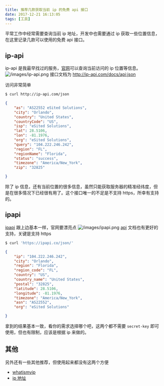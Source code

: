 ```yaml
---
title: 推荐几款获取当前 ip 的免费 api 接口
date: 2017-12-21 16:13:05
tags: [工具]
---
```


平常工作中经常需要查询当前 ip 地址，开发中也需要通过 ip 获取一些位置信息，在这里记录几款可以使用的免费 api 接口。
<!-- more --><!-- toc -->
## ip-api
ip-api 是我最早找过的服务，[官网](http://ip-api.com/)可以查询当前访问的 ip 位置等信息。
![/images/ip-api.png](/images/ip-api.png)
接口文档为 http://ip-api.com/docs/api:json

访问非常简单
```bash
$ curl http://ip-api.com/json
```
```json
{
    "as": "AS22552 eSited Solutions",
    "city": "Orlando",
    "country": "United States",
    "countryCode": "US",
    "isp": "eSited Solutions",
    "lat": 28.5106,
    "lon": -81.1976,
    "org": "eSited Solutions",
    "query": "104.222.246.242",
    "region": "FL",
    "regionName": "Florida",
    "status": "success",
    "timezone": "America/New_York",
    "zip": "32825"

}
```
除了 ip 信息，还有当前位置的很多信息，虽然只能获取服务器的精准经纬度，但是在很多情况下已经很有用了。这个接口唯一的不足是不支持 https，所幸有支持的。

## ipapi
[ipapi](https://ipapi.co/) 跟上边基本一样，官网要漂亮点
![/images/ipapi.png](/images/ipapico.png)
[api](https://ipapi.co/api/?shell#introduction) 文档也有更好的支持，关键是支持 https
```bash
$ curl 'https://ipapi.co/json/'
```
```json
{
    "ip": "104.222.246.242",
    "city": "Orlando",
    "region": "Florida",
    "region_code": "FL",
    "country": "US",
    "country_name": "United States",
    "postal": "32825",
    "latitude": 28.5106,
    "longitude": -81.1976,
    "timezone": "America/New_York",
    "asn": "AS22552",
    "org": "eSited Solutions"

}
```
拿到的结果基本一致，看你的需求选择哪个吧，这两个都不需要 `secret-key` 即可使用，但也有限制，应该是根据 ip 来做的。
## 其他
另外还有一些其他推荐，但使用起来都没有这两个方便
- [whatismyip](https://www.whatismyip.com/)
- [ip 地址](https://zh-hans.ipshu.com/ipv4/124.95.0.91)
